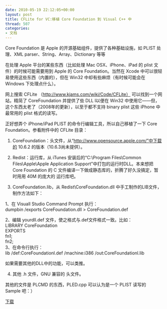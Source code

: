 ```yaml
---
date: 2010-05-19 22:12:05+00:00
layout: post
title: CFLite for VC:移植 Core Foundation 到 Visual C++ 中
thread: 507
categories:
- 文档
---
```


Core Foundation 是 Apple 的开源基础组件，提供了各种基础设施，如 PLIST 处理、XML parser、String、Array、Dictionary 等等  
  
在处理 Apple 平台的某些东西（比如处理 Mac OSX、iPhone、iPad 的 plist 文件）的时候可能需要用到 Apple 的 Core Foundation。当然在 Xcode 中可以很轻易使用这些东西（内置的），但在 Win32 中却有些麻烦（有时候可能会在 Windows 下处理点什么）。  
  
网上搜索 CFLite （http://www.kjams.com/wiki/Code/CFLite） 可以找到一个网站，精简了 CoreFoundation 并提供了些 DLL l以便在 Win32 中使用它——但，这个东西太老了（2008年的更新），以至于都不支持 binary plist 这些 iPhone 中最常用的 plist 格式的读写。  
  
正好想弄个 iPhone/iPad  PLIST 的命令行编辑工具，所以自己移植了一下 Core Foundation。<!-- more -->参看附件中的 CFLite 目录：  
  
1. CoreFoundation：头文件，从“http://www.opensource.apple.com/”中下载的 10.6.2 的版本（10.6.3尚未提供）。  
  
2. Redist：运行库，从 iTunes 安装后的“C:\Program Files\Common Files\Apple\Apple Application Support”中打包的运行时DLL。本来想把 Core Foundation 的 C 文件编译一下做成静态库的，折腾了好久没搞定，暂时用用 40M 的庞大的 运行库吧。  
  
3. CoreFoundation.lib，从 Redist\CoreFoundation.dll 中手工制作的LIB文件，制作方法如下：  
  


  
 1、在 Visuall Studio Command Prompt 执行：     
 dumpbin   /exports   CoreFoundation.dll   >   CoreFoundation.def     
     
 2、编辑   yourdll.def   文件，使之格式与.def文件格式一致。比如：     
 LIBRARY CoreFoundation    
 EXPORTS  
               fn1;     
               fn2;     
 3、在命令行执行：     
 lib   /def:CoreFoundationl.def   /machine:i386   /out:CoreFoundationl.lib  


  
  
如果需要其他的DLL中的功能，可以类推。  
  
4. 其他 .h 文件，GNU 兼容的 头文件。  
  
其他的文件是 PLCMD 的东西，PLED.cpp 可以认为是一个 PLIST 读写的 Sample 吧：）  
  
[下载](/assets/CFLite.zip)  

